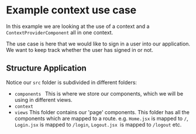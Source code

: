 # Example context use case
In this example we are looking at the use of a context and a `ContextProviderComponent` all in one context. 

The use case is here that we would like to sign in a user into our application. We want to keep track whether the user has signed in or not. 

## Structure Application

Notice our `src` folder is subdivided in different folders: 
- `components `
    This is where we store our components, which we will be using in different views.
- `context`
- `views` 
    This folder contains our 'page' components. This folder has all the components which are mapped to a route. 
    e.g. `Home.jsx` is mapped to `/`, `Login.jsx` is mapped to `/login`, `Logout.jsx `is mapped to `/logout` etc.
